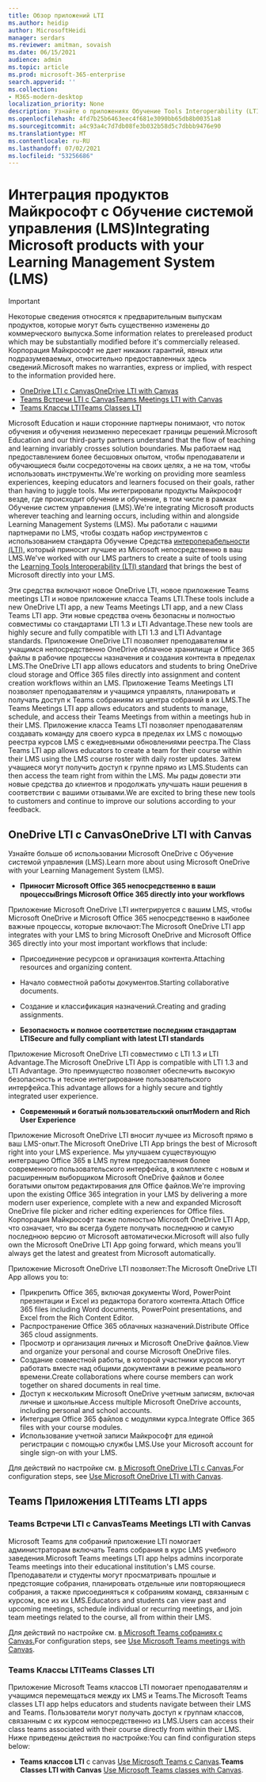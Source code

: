```yaml
---
title: Обзор приложений LTI
ms.author: heidip
author: MicrosoftHeidi
manager: serdars
ms.reviewer: amitman, sovaish
ms.date: 06/15/2021
audience: admin
ms.topic: article
ms.prod: microsoft-365-enterprise
search.appverid: ''
ms.collection:
- M365-modern-desktop
localization_priority: None
description: Узнайте о приложениях Обучение Tools Interoperability (LTI) Office m365, а также о том, как они помогут преподавателям при интеграции Office приложений в свою систему управления Обучение (LMS).
ms.openlocfilehash: 4fd7b25b6463eec4f681e3090bb65db8b00351a8
ms.sourcegitcommit: a4c93a4c7d7db08fe3b032b58d5c7dbbb9476e90
ms.translationtype: MT
ms.contentlocale: ru-RU
ms.lasthandoff: 07/02/2021
ms.locfileid: "53256686"
---
```

# <a name="integrating-microsoft-products-with-your-learning-management-system-lms"></a><span data-ttu-id="b5333-103">Интеграция продуктов Майкрософт с Обучение системой управления (LMS)</span><span class="sxs-lookup"><span data-stu-id="b5333-103">Integrating Microsoft products with your Learning Management System (LMS)</span></span>

> [!IMPORTANT]
> <span data-ttu-id="b5333-104">Некоторые сведения относятся к предварительным выпускам продуктов, которые могут быть существенно изменены до коммерческого выпуска.</span><span class="sxs-lookup"><span data-stu-id="b5333-104">Some information relates to prereleased product which may be substantially modified before it's commercially released.</span></span> <span data-ttu-id="b5333-105">Корпорация Майкрософт не дает никаких гарантий, явных или подразумеваемых, относительно предоставленных здесь сведений.</span><span class="sxs-lookup"><span data-stu-id="b5333-105">Microsoft makes no warranties, express or implied, with respect to the information provided here.</span></span>

- [<span data-ttu-id="b5333-106">OneDrive LTI с Canvas</span><span class="sxs-lookup"><span data-stu-id="b5333-106">OneDrive LTI with Canvas</span></span>](#onedrive-lti-with-canvas)
- [<span data-ttu-id="b5333-107">Teams Встречи LTI с Canvas</span><span class="sxs-lookup"><span data-stu-id="b5333-107">Teams Meetings LTI with Canvas</span></span>](#teams-meetings-lti-with-canvas)
- [<span data-ttu-id="b5333-108">Teams Классы LTI</span><span class="sxs-lookup"><span data-stu-id="b5333-108">Teams Classes LTI</span></span>](#teams-classes-lti)

<span data-ttu-id="b5333-109">Microsoft Education и наши сторонние партнеры понимают, что поток обучения и обучения неизменно пересекает границы решений.</span><span class="sxs-lookup"><span data-stu-id="b5333-109">Microsoft Education and our third-party partners understand that the flow of teaching and learning invariably crosses solution boundaries.</span></span> <span data-ttu-id="b5333-110">Мы работаем над предоставлением более бесшовных опытом, чтобы преподаватели и обучающиеся были сосредоточены на своих целях, а не на том, чтобы использовать инструменты.</span><span class="sxs-lookup"><span data-stu-id="b5333-110">We're working on providing more seamless experiences, keeping educators and learners focused on their goals, rather than having to juggle tools.</span></span> <span data-ttu-id="b5333-111">Мы интегрировали продукты Майкрософт везде, где происходит обучение и обучение, в том числе в рамках Обучение систем управления (LMS).</span><span class="sxs-lookup"><span data-stu-id="b5333-111">We're integrating Microsoft products wherever teaching and learning occurs, including within and alongside Learning Management Systems (LMS).</span></span> <span data-ttu-id="b5333-112">Мы работали с нашими партнерами по LMS, чтобы создать набор инструментов с использованием стандарта Обучение Средства [интероперабельности (LTI),](https://www.imsglobal.org/activity/learning-tools-interoperability) который приносит лучшее из Microsoft непосредственно в ваш LMS.</span><span class="sxs-lookup"><span data-stu-id="b5333-112">We've worked with our LMS partners to create a suite of tools using the [Learning Tools Interoperability (LTI) standard](https://www.imsglobal.org/activity/learning-tools-interoperability) that brings the best of Microsoft directly into your LMS.</span></span>

<span data-ttu-id="b5333-113">Эти средства включают новое OneDrive LTI, новое приложение Teams meetings LTI и новое приложение класса Teams LTI.</span><span class="sxs-lookup"><span data-stu-id="b5333-113">These tools include a new OneDrive LTI app, a new Teams Meetings LTI app, and a new Class Teams LTI app.</span></span> <span data-ttu-id="b5333-114">Эти новые средства очень безопасны и полностью совместимы со стандартами LTI 1.3 и LTI Advantage.</span><span class="sxs-lookup"><span data-stu-id="b5333-114">These new tools are highly secure and fully compatible with LTI 1.3 and LTI Advantage standards.</span></span> <span data-ttu-id="b5333-115">Приложение OneDrive LTI позволяет преподавателям и учащимся непосредственно OneDrive облачное хранилище и Office 365 файлы в рабочие процессы назначения и создания контента в пределах LMS.</span><span class="sxs-lookup"><span data-stu-id="b5333-115">The OneDrive LTI app allows educators and students to bring OneDrive cloud storage and Office 365 files directly into assignment and content creation workflows within an LMS.</span></span> <span data-ttu-id="b5333-116">Приложение Teams Meetings LTI позволяет преподавателям и учащимся управлять, планировать и получать доступ к Teams собраниям из центра собраний в их LMS.</span><span class="sxs-lookup"><span data-stu-id="b5333-116">The Teams Meetings LTI app allows educators and students to manage, schedule, and access their Teams Meetings from within a meetings hub in their LMS.</span></span> <span data-ttu-id="b5333-117">Приложение класса Teams LTI позволяет преподавателям создавать команду для своего курса в пределах их LMS с помощью реестра курсов LMS с ежедневными обновлениями реестра.</span><span class="sxs-lookup"><span data-stu-id="b5333-117">The Class Teams LTI app allows educators to create a team for their course within their LMS using the LMS course roster with daily roster updates.</span></span> <span data-ttu-id="b5333-118">Затем учащиеся могут получить доступ к группе прямо из LMS.</span><span class="sxs-lookup"><span data-stu-id="b5333-118">Students can then access the team right from within the LMS.</span></span> <span data-ttu-id="b5333-119">Мы рады довести эти новые средства до клиентов и продолжать улучшать наши решения в соответствии с вашими отзывами.</span><span class="sxs-lookup"><span data-stu-id="b5333-119">We are excited to bring these new tools to customers and continue to improve our solutions according to your feedback.</span></span>

## <a name="onedrive-lti-with-canvas"></a><span data-ttu-id="b5333-120">OneDrive LTI с Canvas</span><span class="sxs-lookup"><span data-stu-id="b5333-120">OneDrive LTI with Canvas</span></span>

<span data-ttu-id="b5333-121">Узнайте больше об использовании Microsoft OneDrive с Обучение системой управления (LMS).</span><span class="sxs-lookup"><span data-stu-id="b5333-121">Learn more about using Microsoft OneDrive with your Learning Management System (LMS).</span></span>

- <span data-ttu-id="b5333-122">**Приносит Microsoft Office 365 непосредственно в ваши процессы**</span><span class="sxs-lookup"><span data-stu-id="b5333-122">**Brings Microsoft Office 365 directly into your workflows**</span></span>

<span data-ttu-id="b5333-123">Приложение Microsoft OneDrive LTI интегрируется с вашим LMS, чтобы Microsoft OneDrive и Microsoft Office 365 непосредственно в наиболее важные процессы, которые включают:</span><span class="sxs-lookup"><span data-stu-id="b5333-123">The Microsoft OneDrive LTI app integrates with your LMS to bring Microsoft OneDrive and Microsoft Office 365 directly into your most important workflows that include:</span></span>

- <span data-ttu-id="b5333-124">Присоединение ресурсов и организация контента.</span><span class="sxs-lookup"><span data-stu-id="b5333-124">Attaching resources and organizing content.</span></span>
- <span data-ttu-id="b5333-125">Начало совместной работы документов.</span><span class="sxs-lookup"><span data-stu-id="b5333-125">Starting collaborative documents.</span></span>
- <span data-ttu-id="b5333-126">Создание и классификация назначений.</span><span class="sxs-lookup"><span data-stu-id="b5333-126">Creating and grading assignments.</span></span>

- <span data-ttu-id="b5333-127">**Безопасность и полное соответствие последним стандартам LTI**</span><span class="sxs-lookup"><span data-stu-id="b5333-127">**Secure and fully compliant with latest LTI standards**</span></span>

<span data-ttu-id="b5333-128">Приложение Microsoft OneDrive LTI совместимо с LTI 1.3 и LTI Advantage.</span><span class="sxs-lookup"><span data-stu-id="b5333-128">The Microsoft OneDrive LTI App is compatible with LTI 1.3 and LTI Advantage.</span></span> <span data-ttu-id="b5333-129">Это преимущество позволяет обеспечить высокую безопасность и тесное интегрирование пользовательского интерфейса.</span><span class="sxs-lookup"><span data-stu-id="b5333-129">This advantage allows for a highly secure and tightly integrated user experience.</span></span>

- <span data-ttu-id="b5333-130">**Современный и богатый пользовательский опыт**</span><span class="sxs-lookup"><span data-stu-id="b5333-130">**Modern and Rich User Experience**</span></span>

<span data-ttu-id="b5333-131">Приложение Microsoft OneDrive LTI вносит лучшее из Microsoft прямо в ваш LMS-опыт.</span><span class="sxs-lookup"><span data-stu-id="b5333-131">The Microsoft OneDrive LTI App brings the best of Microsoft right into your LMS experience.</span></span> <span data-ttu-id="b5333-132">Мы улучшаем существующую интеграцию Office 365 в LMS путем предоставления более современного пользовательского интерфейса, в комплекте с новым и расширенным выборщиком Microsoft OneDrive файлов и более богатыми опытом редактирования для Office файлов.</span><span class="sxs-lookup"><span data-stu-id="b5333-132">We're improving upon the existing Office 365 integration in your LMS by delivering a more modern user experience, complete with a new and expanded Microsoft OneDrive file picker and richer editing experiences for Office files.</span></span> <span data-ttu-id="b5333-133">Корпорация Майкрософт также полностью Microsoft OneDrive LTI App, что означает, что вы всегда будете получать последнюю и самую последнюю версию от Microsoft автоматически.</span><span class="sxs-lookup"><span data-stu-id="b5333-133">Microsoft will also fully own the Microsoft OneDrive LTI App going forward, which means you’ll always get the latest and greatest from Microsoft automatically.</span></span>

<span data-ttu-id="b5333-134">Приложение Microsoft OneDrive LTI позволяет:</span><span class="sxs-lookup"><span data-stu-id="b5333-134">The Microsoft OneDrive LTI App allows you to:</span></span>

- <span data-ttu-id="b5333-135">Прикрепить Office 365, включая документы Word, PowerPoint презентации и Excel из редактора богатого контента.</span><span class="sxs-lookup"><span data-stu-id="b5333-135">Attach Office 365 files including Word documents, PowerPoint presentations, and Excel from the Rich Content Editor.</span></span>
- <span data-ttu-id="b5333-136">Распространение Office 365 облачных назначений.</span><span class="sxs-lookup"><span data-stu-id="b5333-136">Distribute Office 365 cloud assignments.</span></span>
- <span data-ttu-id="b5333-137">Просмотр и организация личных и Microsoft OneDrive файлов.</span><span class="sxs-lookup"><span data-stu-id="b5333-137">View and organize your personal and course Microsoft OneDrive files.</span></span>
- <span data-ttu-id="b5333-138">Создание совместной работы, в которой участники курсов могут работать вместе над общими документами в режиме реального времени.</span><span class="sxs-lookup"><span data-stu-id="b5333-138">Create collaborations where course members can work together on shared documents in real time.</span></span>
- <span data-ttu-id="b5333-139">Доступ к нескольким Microsoft OneDrive учетным записям, включая личные и школьные.</span><span class="sxs-lookup"><span data-stu-id="b5333-139">Access multiple Microsoft OneDrive accounts, including personal and school accounts.</span></span>
- <span data-ttu-id="b5333-140">Интеграция Office 365 файлов с модулями курса.</span><span class="sxs-lookup"><span data-stu-id="b5333-140">Integrate Office 365 files with your course modules.</span></span>
- <span data-ttu-id="b5333-141">Использование учетной записи Майкрософт для единой регистрации с помощью службы LMS.</span><span class="sxs-lookup"><span data-stu-id="b5333-141">Use your Microsoft account for single sign-on with your LMS.</span></span>

<span data-ttu-id="b5333-142">Для действий по настройке см. [в Microsoft OneDrive LTI с Canvas.](use-onedrive-with-lms.md)</span><span class="sxs-lookup"><span data-stu-id="b5333-142">For configuration steps, see [Use Microsoft OneDrive LTI with Canvas](use-onedrive-with-lms.md).</span></span>

## <a name="teams-lti-apps"></a><span data-ttu-id="b5333-143">Teams Приложения LTI</span><span class="sxs-lookup"><span data-stu-id="b5333-143">Teams LTI apps</span></span>

### <a name="teams-meetings-lti-with-canvas"></a><span data-ttu-id="b5333-144">Teams Встречи LTI с Canvas</span><span class="sxs-lookup"><span data-stu-id="b5333-144">Teams Meetings LTI with Canvas</span></span>

<span data-ttu-id="b5333-145">Microsoft Teams для собраний приложение LTI помогает администраторам включать Teams собрания в курс LMS учебного заведения.</span><span class="sxs-lookup"><span data-stu-id="b5333-145">Microsoft Teams meetings LTI app helps admins incorporate Teams meetings into their educational institution's LMS course.</span></span> <span data-ttu-id="b5333-146">Преподаватели и студенты могут просматривать прошлые и предстоящие собрания, планировать отдельные или повторяющиеся собрания, а также присоединяться к собраниям команд, связанным с курсом, все из их LMS.</span><span class="sxs-lookup"><span data-stu-id="b5333-146">Educators and students can view past and upcoming meetings, schedule individual or recurring meetings, and join team meetings related to the course, all from within their LMS.</span></span>

<span data-ttu-id="b5333-147">Для действий по настройке см. [в Microsoft Teams собраниях с Canvas.](teams-meetings-with-canvas.md)</span><span class="sxs-lookup"><span data-stu-id="b5333-147">For configuration steps, see [Use Microsoft Teams meetings with Canvas](teams-meetings-with-canvas.md).</span></span>

### <a name="teams-classes-lti"></a><span data-ttu-id="b5333-148">Teams Классы LTI</span><span class="sxs-lookup"><span data-stu-id="b5333-148">Teams Classes LTI</span></span>

<span data-ttu-id="b5333-149">Приложение Microsoft Teams классов LTI помогает преподавателям и учащимся перемещаться между их LMS и Teams.</span><span class="sxs-lookup"><span data-stu-id="b5333-149">The Microsoft Teams classes LTI app helps educators and students navigate between their LMS and Teams.</span></span> <span data-ttu-id="b5333-150">Пользователи могут получать доступ к группам классов, связанным с их курсом непосредственно из LMS.</span><span class="sxs-lookup"><span data-stu-id="b5333-150">Users can access their class teams associated with their course directly from within their LMS.</span></span> <span data-ttu-id="b5333-151">Ниже приведены действия по настройке:</span><span class="sxs-lookup"><span data-stu-id="b5333-151">You can find configuration steps below:</span></span>

- <span data-ttu-id="b5333-152">**Teams классов LTI** с canvas [Use Microsoft Teams с Canvas](teams-classes-with-canvas.md).</span><span class="sxs-lookup"><span data-stu-id="b5333-152">**Teams Classes LTI with Canvas** [Use Microsoft Teams classes with Canvas](teams-classes-with-canvas.md).</span></span>
